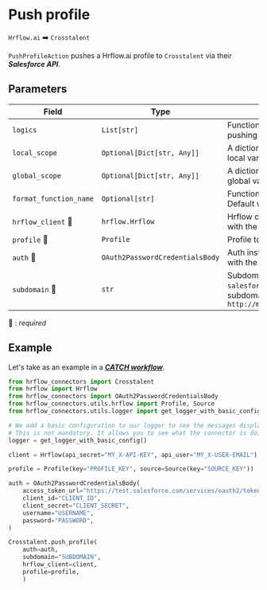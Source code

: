 # Push profile
`Hrflow.ai` :arrow_right: `Crosstalent`

`PushProfileAction` pushes a Hrflow.ai profile to `Crosstalent` via their ***Salesforce API***.

## Parameters

| Field | Type | Description |
| ----- | ---- | ----------- |
| `logics`  | `List[str]` | Function names to apply as filter before pushing the data. Default value : `[]`        |
| `local_scope`  | `Optional[Dict[str, Any]]` | A dictionary containing the current scope's local variables. Default value : `None`        |
| `global_scope`  | `Optional[Dict[str, Any]]` | A dictionary containing the current scope's global variables. Default value : `None`       |
| `format_function_name`  | `Optional[str]` | Function name to format job before pushing. Default value : `None`        |
| `hrflow_client` :red_circle: | `hrflow.Hrflow` | Hrflow client instance used to communicate with the Hrflow.ai API        |
| `profile` :red_circle: | `Profile` | Profile to push        |
| `auth` :red_circle: | `OAuth2PasswordCredentialsBody` | Auth instance to identify and communicate with the platform        |
| `subdomain` :red_circle: | `str` | Subdomain Crosstalent just before `salesforce.com`. For example subdomain=`my_subdomain.my` in `http://my_subdomain.my.salesforce.com/ABC`        |

:red_circle: : *required*

## Example
Let's take as an example in a [***CATCH workflow***](https://developers.hrflow.ai/docs/workflows#catch-setup).
```python
from hrflow_connectors import Crosstalent
from hrflow import Hrflow
from hrflow_connectors import OAuth2PasswordCredentialsBody
from hrflow_connectors.utils.hrflow import Profile, Source
from hrflow_connectors.utils.logger import get_logger_with_basic_config

# We add a basic configuration to our logger to see the messages displayed in the standard output
# This is not mandatory. It allows you to see what the connector is doing.
logger = get_logger_with_basic_config()

client = Hrflow(api_secret="MY_X-API-KEY", api_user="MY_X-USER-EMAIL")

profile = Profile(key="PROFILE_KEY", source=Source(key="SOURCE_KEY"))

auth = OAuth2PasswordCredentialsBody(
    access_token_url="https://test.salesforce.com/services/oauth2/token",
    client_id="CLIENT_ID",
    client_secret="CLIENT_SECRET",
    username="USERNAME",
    password="PASSWORD",
)

Crosstalent.push_profile(
    auth=auth,
    subdomain="SUBDOMAIN",
    hrflow_client=client,
    profile=profile,
    )
```
